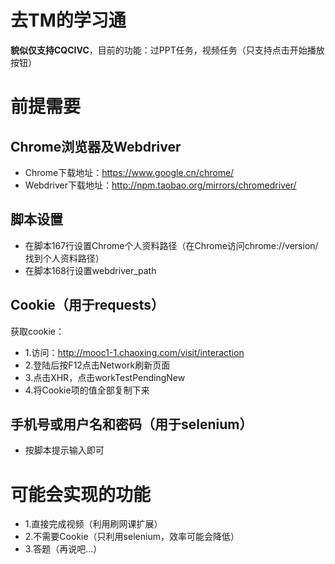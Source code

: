 # 去TM的学习通
**貌似仅支持CQCIVC**，目前的功能：过PPT任务，视频任务（只支持点击开始播放按钮）
# 前提需要
## Chrome浏览器及Webdriver
* Chrome下载地址：https://www.google.cn/chrome/
* Webdriver下载地址：http://npm.taobao.org/mirrors/chromedriver/
## 脚本设置
* 在脚本167行设置Chrome个人资料路径（在Chrome访问chrome://version/找到个人资料路径）
* 在脚本168行设置webdriver_path
## Cookie（用于requests）
获取cookie：
* 1.访问：http://mooc1-1.chaoxing.com/visit/interaction
* 2.登陆后按F12点击Network刷新页面
* 3.点击XHR，点击workTestPendingNew
* 4.将Cookie项的值全部复制下来
## 手机号或用户名和密码（用于selenium）
* 按脚本提示输入即可
# 可能会实现的功能
* 1.直接完成视频（利用刷网课扩展）
* 2.不需要Cookie（只利用selenium，效率可能会降低）
* 3.答题（再说吧...）
